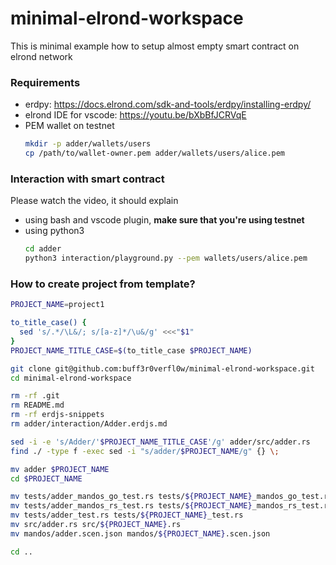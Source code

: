 # minimal-elrond-workspace
This is minimal example how to setup almost empty smart contract on elrond network

### Requirements
 - erdpy: https://docs.elrond.com/sdk-and-tools/erdpy/installing-erdpy/
 - elrond IDE for vscode: https://youtu.be/bXbBfJCRVqE
 - PEM wallet on testnet
   ```bash
   mkdir -p adder/wallets/users
   cp /path/to/wallet-owner.pem adder/wallets/users/alice.pem
   ```
### Interaction with smart contract
Please watch the video, it should explain

 - using bash and vscode plugin, **make sure that you're using testnet**
 - using python3
   ```bash
   cd adder
   python3 interaction/playground.py --pem wallets/users/alice.pem
   ```

### How to create project from template?
```bash
PROJECT_NAME=project1

to_title_case() {
  sed 's/.*/\L&/; s/[a-z]*/\u&/g' <<<"$1"
}
PROJECT_NAME_TITLE_CASE=$(to_title_case $PROJECT_NAME)

git clone git@github.com:buff3r0verfl0w/minimal-elrond-workspace.git
cd minimal-elrond-workspace

rm -rf .git
rm README.md
rm -rf erdjs-snippets
rm adder/interaction/Adder.erdjs.md

sed -i -e 's/Adder/'$PROJECT_NAME_TITLE_CASE'/g' adder/src/adder.rs
find ./ -type f -exec sed -i "s/adder/$PROJECT_NAME/g" {} \;

mv adder $PROJECT_NAME
cd $PROJECT_NAME

mv tests/adder_mandos_go_test.rs tests/${PROJECT_NAME}_mandos_go_test.rs
mv tests/adder_mandos_rs_test.rs tests/${PROJECT_NAME}_mandos_rs_test.rs
mv tests/adder_test.rs tests/${PROJECT_NAME}_test.rs
mv src/adder.rs src/${PROJECT_NAME}.rs
mv mandos/adder.scen.json mandos/${PROJECT_NAME}.scen.json

cd ..
```
